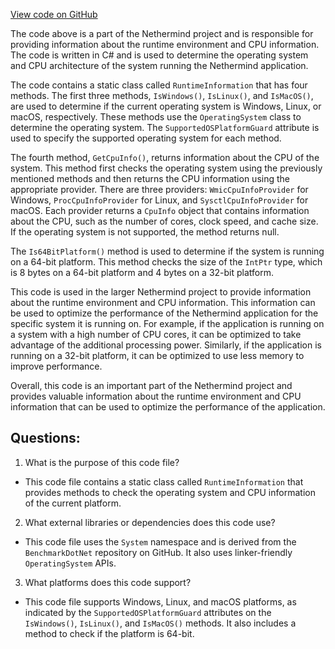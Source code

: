 [View code on GitHub](https://github.com/nethermindeth/nethermind/Nethermind.Init/Cpu/RuntimeInformation.cs)

The code above is a part of the Nethermind project and is responsible for providing information about the runtime environment and CPU information. The code is written in C# and is used to determine the operating system and CPU architecture of the system running the Nethermind application. 

The code contains a static class called `RuntimeInformation` that has four methods. The first three methods, `IsWindows()`, `IsLinux()`, and `IsMacOS()`, are used to determine if the current operating system is Windows, Linux, or macOS, respectively. These methods use the `OperatingSystem` class to determine the operating system. The `SupportedOSPlatformGuard` attribute is used to specify the supported operating system for each method. 

The fourth method, `GetCpuInfo()`, returns information about the CPU of the system. This method first checks the operating system using the previously mentioned methods and then returns the CPU information using the appropriate provider. There are three providers: `WmicCpuInfoProvider` for Windows, `ProcCpuInfoProvider` for Linux, and `SysctlCpuInfoProvider` for macOS. Each provider returns a `CpuInfo` object that contains information about the CPU, such as the number of cores, clock speed, and cache size. If the operating system is not supported, the method returns null.

The `Is64BitPlatform()` method is used to determine if the system is running on a 64-bit platform. This method checks the size of the `IntPtr` type, which is 8 bytes on a 64-bit platform and 4 bytes on a 32-bit platform.

This code is used in the larger Nethermind project to provide information about the runtime environment and CPU information. This information can be used to optimize the performance of the Nethermind application for the specific system it is running on. For example, if the application is running on a system with a high number of CPU cores, it can be optimized to take advantage of the additional processing power. Similarly, if the application is running on a 32-bit platform, it can be optimized to use less memory to improve performance. 

Overall, this code is an important part of the Nethermind project and provides valuable information about the runtime environment and CPU information that can be used to optimize the performance of the application.
## Questions: 
 1. What is the purpose of this code file?
- This code file contains a static class called `RuntimeInformation` that provides methods to check the operating system and CPU information of the current platform.

2. What external libraries or dependencies does this code use?
- This code file uses the `System` namespace and is derived from the `BenchmarkDotNet` repository on GitHub. It also uses linker-friendly `OperatingSystem` APIs.

3. What platforms does this code support?
- This code file supports Windows, Linux, and macOS platforms, as indicated by the `SupportedOSPlatformGuard` attributes on the `IsWindows()`, `IsLinux()`, and `IsMacOS()` methods. It also includes a method to check if the platform is 64-bit.
